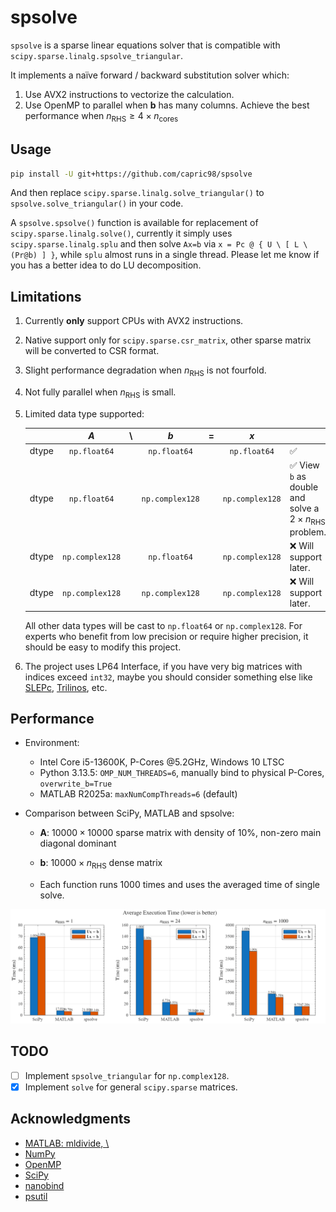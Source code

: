 # spsolve

`spsolve` is a sparse linear equations solver that is compatible with `scipy.sparse.linalg.spsolve_triangular`.

It implements a naïve forward / backward substitution solver which:

1. Use AVX2 instructions to vectorize the calculation.
2. Use OpenMP to parallel when $\mathbf{b}$ has many columns. Achieve the best performance when $n_\text{RHS} \ge 4 \times n_\text{cores}$

## Usage

```bash
pip install -U git+https://github.com/capric98/spsolve
```

And then replace `scipy.sparse.linalg.solve_triangular()` to `spsolve.solve_triangular()` in your code.

A `spsolve.spsolve()` function is available for replacement of `scipy.sparse.linalg.solve()`, currently it simply uses `scipy.sparse.linalg.splu` and then solve `Ax=b` via `x = Pc @ { U \ [ L \ (Pr@b) ] }`, while `splu` almost runs in a single thread. Please let me know if you has a better idea to do LU decomposition.

## Limitations

1. Currently **only** support CPUs with AVX2 instructions.

2. Native support only for `scipy.sparse.csr_matrix`, other sparse matrix will be converted to CSR format.

3. Slight performance degradation when $n_\text{RHS}$  is not fourfold.

4. Not fully parallel when $n_\text{RHS}$ is small.

5. Limited data type supported:

   |       |       $A$       |  \   |        $b$        |  =   |        $x$        |                                                              |
   | ----: | :-------------: | :--: | :---------------: | :--: | :---------------: | :----------------------------------------------------------- |
   | dtype |  `np.float64`   |      |   `np.float64`    |      |   `np.float64`    | ✅                                                            |
   | dtype |  `np.float64`   |      | ``np.complex128`` |      | ``np.complex128`` | ✅ View `b` as double and solve a $2\times n_\text{RHS}$ problem. |
   | dtype | `np.complex128` |      |   `np.float64`    |      | ``np.complex128`` | ❌ Will support later.                                        |
   | dtype | `np.complex128` |      |  `np.complex128`  |      |  `np.complex128`  | ❌ Will support later.                                        |

   All other data types will be cast to `np.float64` or `np.complex128`. For experts who benefit from low precision or require higher precision, it should be easy to modify this project.

6. The project uses LP64 Interface, if you have very big matrices with indices exceed `int32`, maybe you should consider something else like [SLEPc](https://slepc.upv.es/), [Trilinos](https://github.com/trilinos/Trilinos), etc.

## Performance
* Environment:
  * Intel Core i5-13600K, P-Cores @5.2GHz, Windows 10 LTSC
  * Python 3.13.5: `OMP_NUM_THREADS=6`, manually bind to physical P-Cores, `overwrite_b=True`
  * MATLAB R2025a: `maxNumCompThreads=6` (default)

* Comparison between SciPy, MATLAB and spsolve:

  * $\mathbf{A}$: $10000\times10000$ sparse matrix with density of $10\%$, non-zero main diagonal dominant

  * $\mathbf{b}$: $10000\times n_\text{RHS}$ dense matrix

  * Each function runs 1000 times and uses the averaged time of single solve.

![](./benchmarks/static/speedup.png)

## TODO

- [ ] Implement `spsolve_triangular` for `np.complex128`.
- [x] Implement `solve` for general `scipy.sparse` matrices.

## Acknowledgments

* [MATLAB: mldivide, \\](https://www.mathworks.com/help/matlab/ref/double.mldivide.html)
* [NumPy](https://numpy.org/)
* [OpenMP](https://www.openmp.org/)
* [SciPy](https://scipy.org/)
* [nanobind](https://github.com/wjakob/nanobind)
* [psutil](https://github.com/giampaolo/psutil)
